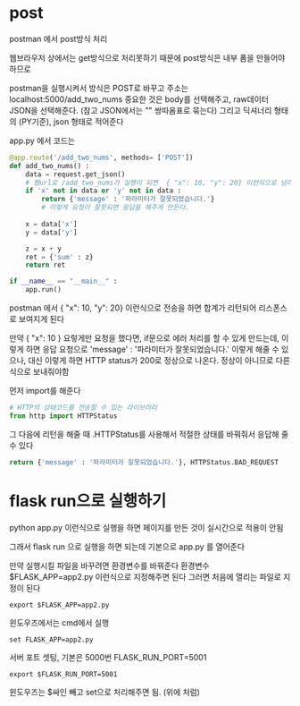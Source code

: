# post
postman 에서 post방식 처리

웹브라우저 상에서는 get방식으로 처리못하기 때문에 post방식은 내부 폼을 만들어야하므로

postman을 실행시켜서 
방식은 POST로 바꾸고 
주소는 
localhost:5000/add_two_nums
중요한 것은 body를 선택해주고, raw데이터 JSON을 선택해준다. (참고 JSON에서는 "" 쌍따옴표로 묶는다)
그리고 딕셔너리 형태의 (PY기준), json 형태로 적어준다 

app.py 에서 코드는 
```py
@app.route('/add_two_nums', methods= ['POST'])
def add_two_nums() :
    data = request.get_json()
    # 웹url로 /add_two_nums가 실행이 되면  { "x": 10, "y": 20} 이런식으로 넘어오게된다
    if 'x' not in data or 'y' not in data :
        return {'message' : '파라미터가 잘못되었습니다.'}
        # 이렇게 요청이 잘못되면 응답을 해주게 만든다.
        
    x = data['x']
    y = data['y']

    z = x + y
    ret = {'sum' : z}
    return ret

if __name__ == "__main__" :
    app.run()  
```

postman 에서  { "x": 10, "y": 20}  이런식으로 전송을 하면
합계가 리턴되어 리스폰스로 보여지게 된다

만약 { "x": 10 } 요렇게만 요청을 했다면, 
if문으로 에러 처리를 할 수 있게 만드는데, 이렇게 하면 응답 요청으로 
'message' : '파라미터가 잘못되었습니다.' 이렇게 해줄 수 있으나, 대신 이렇게 하면
HTTP status가 200로 정상으로 나온다. 정상이 아니므로 다른 식으로 보내줘야함

먼저 import를 해준다
```py
# HTTP의 상태코드를 전송할 수 있는 라이브러리
from http import HTTPStatus
```

그 다음에 리턴을 해줄 때 .HTTPStatus를 사용해서 적절한 상태를 바꿔줘서 응답해 줄 수 있다
```py
return {'message' : '파라미터가 잘못되었습니다.'}, HTTPStatus.BAD_REQUEST
```


# flask run으로 실행하기
python app.py 이런식으로 실행을 하면 페이지를 만든 것이 실시간으로 적용이 안됨

그래서 flask run 으로 실행을 하면 되는데
기본으로 app.py 를 열어준다

만약 실행시킬 파일을 바꾸려면 환경변수를 바꿔준다
환경변수 $FLASK_APP=app2.py 이런식으로 지정해주면 된다
그러면 처음에 열리는 파일로 지정이 된다

```
export $FLASK_APP=app2.py
```

윈도우즈에서는 cmd에서 실행
```
set FLASK_APP=app2.py
```

서버 포트 셋팅, 기본은 5000번 
FLASK_RUN_PORT=5001
```
export $FLASK_RUN_PORT=5001
```

윈도우즈는 $싸인 빼고 set으로 처리해주면 됨. (위에 처럼)
